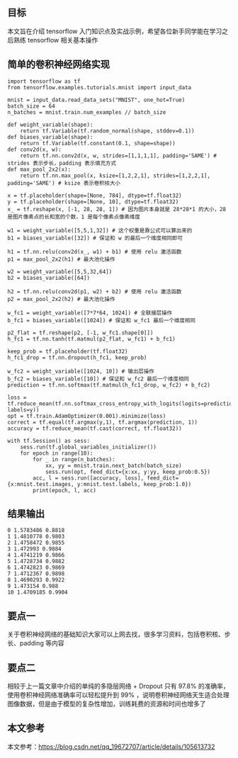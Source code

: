 ## 目标
本文旨在介绍 tensorflow 入门知识点及实战示例，希望各位新手同学能在学习之后熟练 tensorflow 相关基本操作

## 简单的卷积神经网络实现

	import tensorflow as tf
	from tensorflow.examples.tutorials.mnist import input_data
	
	mnist = input_data.read_data_sets("MNIST", one_hot=True)
	batch_size = 64
	n_batches = mnist.train.num_examples // batch_size
	
	def weight_variable(shape):
	    return tf.Variable(tf.random_normal(shape, stddev=0.1))
	def biases_variable(shape):
	    return tf.Variable(tf.constant(0.1, shape=shape))
	def conv2d(x, w):
	    return tf.nn.conv2d(x, w, strides=[1,1,1,1], padding='SAME') # strides 表示步长，padding 表示填充方式
	def max_pool_2x2(x):
	    return tf.nn.max_pool(x, ksize=[1,2,2,1], strides=[1,2,2,1], padding='SAME') # ksize 表示卷积核大小
	
	x = tf.placeholder(shape=[None, 784], dtype=tf.float32)
	y = tf.placeholder(shape=[None, 10], dtype=tf.float32)
	x_ = tf.reshape(x, [-1, 28, 28, 1]) # 因为图片本身就是 28*28*1 的大小，28 是图片像素点的长和宽的个数，1 是每个像素点像素维度
	
	w1 = weight_variable([5,5,1,32]) # 这个权重是靠公式可以算出来的
	b1 = biases_variable([32]) # 保证和 w 的最后一个维度相同即可
	
	h1 = tf.nn.relu(conv2d(x_, w1) + b1) # 使用 relu 激活函数
	p1 = max_pool_2x2(h1) # 最大池化操作
	
	w2 = weight_variable([5,5,32,64])
	b2 = biases_variable([64])
	
	h2 = tf.nn.relu(conv2d(p1, w2) + b2) # 使用 relu 激活函数
	p2 = max_pool_2x2(h2) # 最大池化操作
	
	w_fc1 = weight_variable([7*7*64, 1024]) # 全联接层操作
	b_fc1 = biases_variable([1024]) # 保证和 w_fc1 最后一个维度相同
	
	p2_flat = tf.reshape(p2, [-1, w_fc1.shape[0]])
	h_fc1 = tf.nn.tanh(tf.matmul(p2_flat, w_fc1) + b_fc1)
	
	keep_prob = tf.placeholder(tf.float32)
	h_fc1_drop = tf.nn.dropout(h_fc1, keep_prob)
	
	w_fc2 = weight_variable([1024, 10]) # 输出层操作
	b_fc2 = biases_variable([10]) # 保证和 w_fc2 最后一个维度相同
	prediction = tf.nn.softmax(tf.matmul(h_fc1_drop, w_fc2) + b_fc2)
	
	loss = tf.reduce_mean(tf.nn.softmax_cross_entropy_with_logits(logits=prediction, labels=y))
	opt = tf.train.AdamOptimizer(0.001).minimize(loss)
	correct = tf.equal(tf.argmax(y,1), tf.argmax(prediction, 1))
	accuracy = tf.reduce_mean(tf.cast(correct, tf.float32))
	
	with tf.Session() as sess:
	    sess.run(tf.global_variables_initializer())
	    for epoch in range(10):
	        for _ in range(n_batches):
	            xx, yy = mnist.train.next_batch(batch_size)
	            sess.run(opt, feed_dict={x:xx, y:yy, keep_prob:0.5})
	        acc, l = sess.run([accuracy, loss], feed_dict={x:mnist.test.images, y:mnist.test.labels, keep_prob:1.0})
	        print(epoch, l, acc)
	        
## 结果输出

	0 1.5783486 0.8818
	1 1.4810778 0.9803
	2 1.4758472 0.9855
	3 1.472993 0.9884
	4 1.4741219 0.9866
	5 1.4728734 0.9882
	6 1.4742823 0.9869
	7 1.4712367 0.9898
	8 1.4690293 0.9922
	9 1.473154 0.988
	10 1.4709185 0.9904

## 要点一

关于卷积神经网络的基础知识大家可以上网去找，很多学习资料，包括卷积核、步长、padding 等内容

## 要点二  

相较于上一篇文章中介绍的单纯的多隐层网络 + Dropout 只有 97.8% 的准确率，使用卷积神经网络准确率可以轻松提升到 99% ，说明卷积神经网络天生适合处理图像数据，但是由于模型的复杂性增加，训练耗费的资源和时间也增多了


## 本文参考

本文参考：https://blog.csdn.net/qq_19672707/article/details/105613732